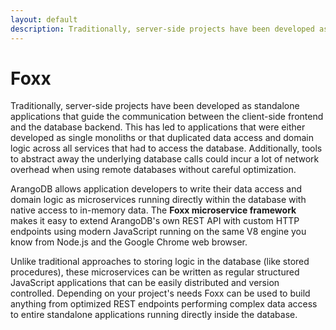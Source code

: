 ```yaml
---
layout: default
description: Traditionally, server-side projects have been developed as standalone applicationsthat guide the communication between the client-side frontend and the databasebackend
---
```

Foxx
====

Traditionally, server-side projects have been developed as standalone applications
that guide the communication between the client-side frontend and the database
backend. This has led to applications that were either developed as single
monoliths or that duplicated data access and domain logic across all services
that had to access the database. Additionally, tools to abstract away the
underlying database calls could incur a lot of network overhead when using remote
databases without careful optimization.

ArangoDB allows application developers to write their data access and domain logic
as microservices running directly within the database with native access to
in-memory data. The **Foxx microservice framework** makes it easy to extend
ArangoDB's own REST API with custom HTTP endpoints using modern JavaScript running
on the same V8 engine you know from Node.js and the Google Chrome web browser.

Unlike traditional approaches to storing logic in the database (like stored
procedures), these microservices can be written as regular structured JavaScript
applications that can be easily distributed and version controlled. Depending on
your project's needs Foxx can be used to build anything from optimized REST
endpoints performing complex data access to entire standalone applications
running directly inside the database.
